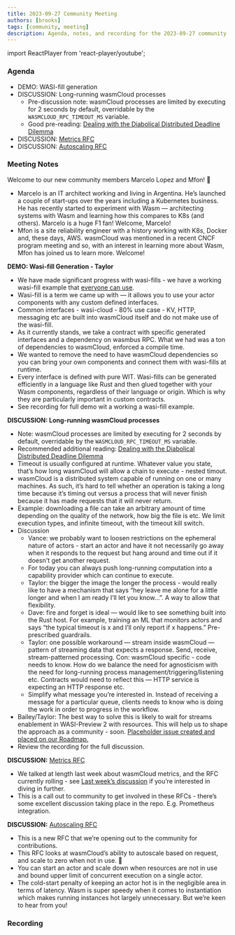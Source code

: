```yaml
---
title: 2023-09-27 Community Meeting
authors: [brooks]
tags: [community, meeting]
description: Agenda, notes, and recording for the 2023-09-27 community meeting
---
```


import ReactPlayer from 'react-player/youtube';

### Agenda

- DEMO: WASI-fill generation
- DISCUSSION: Long-running wasmCloud processes
  - Pre-discussion note: wasmCloud processes are limited by executing for 2 seconds by default, overridable by the `WASMCLOUD_RPC_TIMEOUT_MS` variable.
  - Good pre-reading: [Dealing with the Diabolical Distributed Deadline Dilemma](https://kevinhoffman.blog/post/distributed_deadlines/)
- DISCUSSION: [Metrics RFC](https://github.com/wasmCloud/wasmCloud/issues/664)
- DISCUSSION: [Autoscaling RFC](https://github.com/wasmCloud/wasmCloud/issues/696)

<!--truncate-->

### Meeting Notes

Welcome to our new community members Marcelo Lopez and Mfon! 🎉
- Marcelo is an IT architect working and living in Argentina. He’s launched a couple of start-ups over the years including a Kubernetes business. He has recently started to experiment with Wasm — architecting systems with Wasm and learning how this compares to K8s (and others). Marcelo is a huge F1 fan! Welcome, Marcelo!
- Mfon is a site reliability engineer with a history working with K8s, Docker and, these days, AWS. wasmCloud was mentioned in a recent CNCF program meeting and so, with an interest in learning more about Wasm, Mfon has joined us to learn more. Welcome!

**DEMO: Wasi-fill Generation - Taylor**

- We have made significant progress with wasi-fills - we have a working wasi-fill example that [everyone can use](https://github.com/thomastaylor312/wasifill-example).
- Wasi-fill is a term we came up with — it allows you to use your actor components with any custom defined interfaces. 
- Common interfaces - wasi-cloud - 80% use case - KV, HTTP, messaging etc are built into wasmCloud itself and do not make use of the wasi-fill.
- As it currently stands, we take a contract with specific generated interfaces and a dependency on wasmbus RPC. What we had was a ton of dependencies to wasmCloud, enforced a compile time.
- We wanted to remove the need to have wasmCloud dependencies so you can bring your own components and connect them with wasi-fills at runtime.
- Every interface is defined with pure WIT. Wasi-fills can be generated efficiently in a language like Rust and then glued together with your Wasm components, regardless of their language or origin. Which is why they are particularly important in custom contracts.
- See recording for full demo wit a working a wasi-fill example.

**DISCUSSION: Long-running wasmCloud processes**

- Note: wasmCloud processes are limited by executing for 2 seconds by default, overridable by the `WASMCLOUD_RPC_TIMEOUT_MS` variable.
- Recommended additional reading: [Dealing with the Diabolical Distributed Deadline Dilemma](https://kevinhoffman.blog/post/distributed_deadlines/)
- Timeout is usually configured at runtime. Whatever value you state, that’s how long wasmCloud will allow a chain to execute - nested timout.
- wasmCloud is a distributed system capable of running on one or many machines. As such, it’s hard to tell whether an operation is taking a long time because it’s timing out versus a process that will never finish because it has made requests that it will never return.
- Example: downloading a file can take an arbitrary amount of time depending on the quality of the network, how big the file is etc. We limit execution types, and infinite timeout, with the timeout kill switch.
- Discussion
  - Vance: we probably want to loosen restrictions on the ephemeral nature of actors - start an actor and have it not necessarily go away when it responds to the request but hang around and time out if it doesn't get another request.
  - For today you can always push long-running computation into a capability provider which can continue to execute.
  - Taylor: the bigger the image the longer the process - would really like to have a mechanism that says “hey leave me alone for a little longer and when I am ready I’ll let you know…”. A way to allow that flexibility.
  - Dave: fire and forget is ideal — would like to see something built into the Rust host. For example, training an ML that monitors actors and says “the typical timeout is x and I’ll only report if x happens.” Pre-prescribed guardrails.
  - Taylor: one possible workaround — stream inside wasmCloud — pattern of streaming data that expects a response. Send, receive, stream-patterned processing. Con: wasmCloud specific - code needs to know. How do we balance the need for agnosticism with the need for long-running process management/triggering/listening etc. Contracts would need to reflect this — HTTP service is expecting an HTTP response etc.
  - Simplify what message you’re interested in. Instead of receiving a message for a particular queue, clients needs to know who is doing the work in order to progress in the workflow.
- Bailey/Taylor: The best way to solve this is likely to wait for streams enablement in WASI-Preview 2 with resources. This will help us to shape the approach as a community - soon. [Placeholder issue created and placed on our Roadmap.](https://github.com/wasmCloud/wasmCloud/issues/697)
- Review the recording for the full discussion.

**DISCUSSION:** [Metrics RFC](https://github.com/wasmCloud/wasmCloud/issues/664)

- We talked at length last week about wasmCloud metrics, and the RFC currently rolling - see [Last week’s discussion](https://www.youtube.com/watch?v=7GR19pgb2u0) if you’re interested in diving in further.
- This is a call out to community to get involved in these RFCs - there’s some excellent discussion taking place in the repo. E.g. Prometheus integration.

**DISCUSSION:** [Autoscaling RFC](https://github.com/wasmCloud/wasmCloud/issues/696)

- This is a new RFC that we’re opening out to the community for contributions.
- This RFC looks at wasmCloud’s ability to autoscale based on request, and scale to zero when not in use. 🙂
- You can start an actor and scale down when resources are not in use and bound upper limit of concurrent execution on a single actor.
- The cold-start penalty of keeping an actor hot is in the negligible area in terms of latency. Wasm is super speedy when it comes to instantiation which makes running instances hot largely unnecessary. But we’re keen to hear from you!

### Recording

<ReactPlayer url='https://www.youtube.com/watch?v=Ziaik9NayWs' controls />
